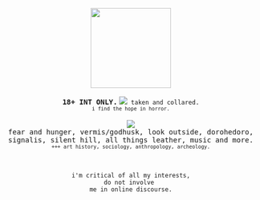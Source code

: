 <p align="center"><img src="https://sewerwolfx.neocities.org/graphics/graphics/gifs/14grey/60.gif" width="160"><br>
<br><b><samp>18+ INT ONLY.</samp></b>
<code><img src="https://files.catbox.moe/b415cn.webp"> taken and collared.</code>
<br><sub><code>i find the hope in horror.</code></sub>
<br><br>
<img src="https://files.catbox.moe/k0fn7y.png"><br>
<samp>fear and hunger, vermis/godhusk, look outside,
dorohedoro,<br>signalis, silent hill, all things leather, music and more.</samp>
<br><sub><code>+++ art history, sociology, anthropology, archeology.</code></sub></p>
<br>
<p align="center"><code>i'm critical of all my interests,
do not involve <br>me in online discourse.</code>
</p>

